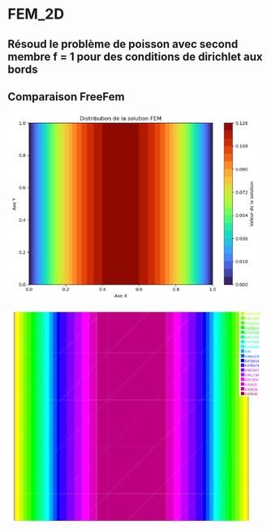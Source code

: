 # FEM_2D

## Résoud le problème de poisson avec second membre f = 1 pour des conditions de dirichlet aux bords

## Comparaison FreeFem

![Résultat FEM 2D](images/sol_python.png)  

![Résultat FreeFem 2D](images/sol_FreeFem.png)
